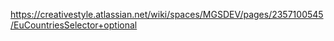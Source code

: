 https://creativestyle.atlassian.net/wiki/spaces/MGSDEV/pages/2357100545/EuCountriesSelector+optional
